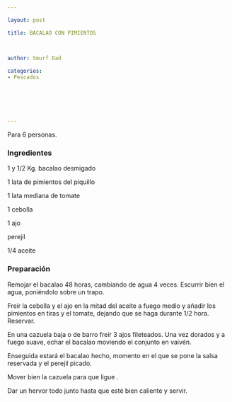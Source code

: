 ```yaml
---

layout: post

title: BACALAO CON PIMIENTOS



author: Smurf Dad

categories:
- Pescados






---
```


Para 6 personas.

<h3>Ingredientes</h3>

1 y 1/2 Kg. bacalao desmigado

1 lata de pimientos del piquillo

1 lata mediana de tomate

1 cebolla

1 ajo

perejil

1/4 aceite

<h3>Preparación</h3>

Remojar el bacalao 48 horas, cambiando de agua 4 veces. Escurrir bien el agua, poniéndolo sobre un trapo.

Freír la cebolla y el ajo en la mitad del aceite a fuego medio y añadir los pimientos en tiras y el tomate, dejando que se haga durante 1/2 hora. Reservar.

En una cazuela baja o de barro freír 3 ajos fileteados. Una vez dorados y a fuego suave, echar el bacalao moviendo el conjunto en vaivén.

Enseguida estará el bacalao hecho, momento en el que se pone la salsa reservada y el perejil picado.

Mover bien la cazuela para que ligue .

Dar un hervor todo junto hasta que esté bien caliente y servir.

